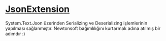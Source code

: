 # [JsonExtension](https://github.com/yigitcanolmez/CSharp-Extensions/tree/master/JsonExtension)
System.Text.Json üzerinden Serializing ve Deserializing işlemlerinin yapılması sağlanmıştır. Newtonsoft bağımlılığını kurtarmak adına atılmış bir adımdır :) 
